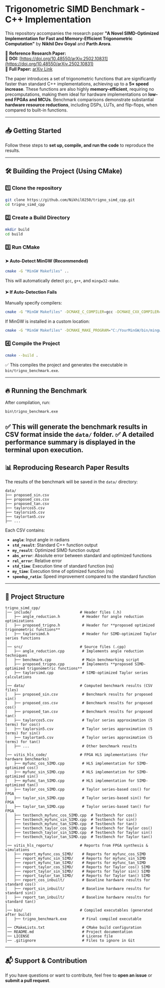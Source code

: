 # Trigonometric SIMD Benchmark - C++ Implementation

This repository accompanies the research paper **"A Novel SIMD-Optimized Implementation for Fast and Memory-Efficient Trigonometric Computation"** by **Nikhil Dev Goyal** and **Parth Arora**.

📄 **Reference Research Paper:**  
📌 **DOI:** [https://doi.org/10.48550/arXiv.2502.10831](https://doi.org/10.48550/arXiv.2502.10831)  
📌 **Full Paper:** [arXiv Link](https://arxiv.org/html/2502.10831v1)  

The paper introduces a set of trigonometric functions that are significantly faster than standard C++ implementations, achieving up to a **5× speed increase**. These functions are also highly **memory-efficient**, requiring no precomputations, making them ideal for hardware implementations on **low-end FPGAs and MCUs**. Benchmark comparisons demonstrate substantial **hardware resource reductions**, including DSPs, LUTs, and flip-flops, when compared to built-in functions.

---

## 📥 Getting Started
Follow these steps to **set up, compile, and run the code** to reproduce the results.

---

## 🛠️ Building the Project (Using CMake)

### **1️⃣ Clone the repository**
```sh
git clone https://github.com/Nikhil0250/trigno_simd_cpp.git
cd trigno_simd_cpp
```

### **2️⃣ Create a Build Directory**
```sh
mkdir build
cd build
```

### **3️⃣ Run CMake**
#### ➤ **Auto-Detect MinGW (Recommended)**
```sh
cmake -G "MinGW Makefiles" ..
```
This will automatically detect `gcc`, `g++`, and `mingw32-make`.

#### ➤ **If Auto-Detection Fails**
Manually specify compilers:
```sh
cmake -G "MinGW Makefiles" -DCMAKE_C_COMPILER=gcc -DCMAKE_CXX_COMPILER=g++
```
If MinGW is installed in a custom location:
```sh
cmake -G "MinGW Makefiles" -DCMAKE_MAKE_PROGRAM="C:/YourMinGW/bin/mingw32-make.exe" ..
```

### **4️⃣ Compile the Project**
```sh
cmake --build .
```
✅ This compiles the project and generates the executable in `bin/trigno_benchmark.exe`.

---

## 🔥 Running the Benchmark
After compilation, run:
```sh
bin\trigno_benchmark.exe
```
✅ This will generate the **benchmark results in CSV format** inside the `data/` folder.
✅ A detailed performance summary is displayed in the terminal upon execution.
---

## 📊 Reproducing Research Paper Results
The results of the benchmark will be saved in the `data/` directory:
```
data/
├── proposed_sin.csv
├── proposed_cos.csv
├── proposed_tan.csv
├── taylorcos5.csv
├── taylorsin5.csv
├── taylortan5.csv
├── ...
```
Each CSV contains:
- **`angle`**: Input angle in radians
- **`std_result`**: Standard C++ function output
- **`my_result`**: Optimized SIMD function output
- **`abs_error`**: Absolute error between standard and optimized functions
- **`rel_error`**: Relative error
- **`std_time`**: Execution time of standard function (ns)
- **`my_time`**: Execution time of optimized function (ns)
- **`speedup_ratio`**: Speed improvement compared to the standard function

---

## 📜 Project Structure
```
trigno_simd_cpp/
│── include/                      # Header files (.h)
│   ├── angle_reduction.h          # Header for angle reduction optimizations
│   ├── proposed_trigno.h          # Header for **proposed optimized trigonometric functions**
│   ├── taylorsimd.h               # Header for SIMD-optimized Taylor series functions
│
│── src/                          # Source files (.cpp)
│   ├── angle_reduction.cpp        # Implements angle reduction techniques
│   ├── benchmark.cpp              # Main benchmarking script 
│   ├── proposed_trigno.cpp        # Implements **proposed SIMD-optimized trigonometric functions**
│   ├── taylorsimd.cpp             # SIMD-optimized Taylor series calculations
│
│── data/                         # Computed benchmark results (CSV files)
│   ├── proposed_sin.csv           # Benchmark results for proposed sin()
│   ├── proposed_cos.csv           # Benchmark results for proposed cos()
│   ├── proposed_tan.csv           # Benchmark results for proposed tan()
│   ├── taylorcos5.csv             # Taylor series approximation (5 terms) for cos()
│   ├── taylorsin5.csv             # Taylor series approximation (5 terms) for sin()
│   ├── taylortan5.csv             # Taylor series approximation (5 terms) for tan()
│   ├── ...                        # Other benchmark results
│
│── vitis_hls_code/               # FPGA HLS implementations (for hardware benchmarks)
│   ├── myfunc_cos_SIMD.cpp        # HLS implementation for SIMD-optimized cos()
│   ├── myfunc_sin_SIMD.cpp        # HLS implementation for SIMD-optimized sin()
│   ├── myfunc_tan_SIMD.cpp        # HLS implementation for SIMD-optimized tan()
│   ├── taylor_cos_SIMD.cpp        # Taylor series-based cos() for FPGA
│   ├── taylor_sin_SIMD.cpp        # Taylor series-based sin() for FPGA
│   ├── taylor_tan_SIMD.cpp        # Taylor series-based tan() for FPGA
│   ├── testbench_myfunc_cos_SIMD.cpp  # Testbench for cos()
│   ├── testbench_myfunc_sin_SIMD.cpp  # Testbench for sin()
│   ├── testbench_myfunc_tan_SIMD.cpp  # Testbench for tan()
│   ├── testbench_taylor_cos_SIMD.cpp  # Testbench for Taylor cos()
│   ├── testbench_taylor_sin_SIMD.cpp  # Testbench for Taylor sin()
│   ├── testbench_taylor_tan_SIMD.cpp  # Testbench for Taylor tan()
│
│── vitis_hls_reports/            # Reports from FPGA synthesis & simulations
│   ├── report_myfunc_cos_SIMD/    # Reports for myfunc_cos_SIMD
│   ├── report_myfunc_sin_SIMD/    # Reports for myfunc_sin_SIMD
│   ├── report_myfunc_tan_SIMD/    # Reports for myfunc_tan_SIMD
│   ├── report_taylor_cos_SIMD/    # Reports for Taylor cos() SIMD
│   ├── report_taylor_sin_SIMD/    # Reports for Taylor sin() SIMD
│   ├── report_taylor_tan_SIMD/    # Reports for Taylor tan() SIMD
│   ├── report_cos_inbuilt/        # Baseline hardware results for standard cos()
│   ├── report_sin_inbuilt/        # Baseline hardware results for standard sin()
│   ├── report_tan_inbuilt/        # Baseline hardware results for standard tan()
│
│── bin/                          # Compiled executables (generated after build)
│   ├── trigno_benchmark.exe       # Final compiled executable
│
│── CMakeLists.txt                 # CMake build configuration
│── README.md                      # Project documentation
│── LICENSE                        # License file
│── .gitignore                     # Files to ignore in Git

```

---

## 📬 Support & Contribution
If you have questions or want to contribute, feel free to **open an issue** or **submit a pull request**.
